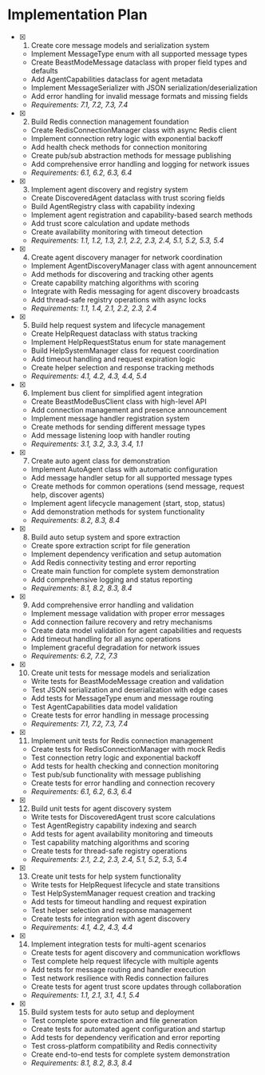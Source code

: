 # Implementation Plan

- [x] 1. Create core message models and serialization system
  - Implement MessageType enum with all supported message types
  - Create BeastModeMessage dataclass with proper field types and defaults
  - Add AgentCapabilities dataclass for agent metadata
  - Implement MessageSerializer with JSON serialization/deserialization
  - Add error handling for invalid message formats and missing fields
  - _Requirements: 7.1, 7.2, 7.3, 7.4_

- [x] 2. Build Redis connection management foundation
  - Create RedisConnectionManager class with async Redis client
  - Implement connection retry logic with exponential backoff
  - Add health check methods for connection monitoring
  - Create pub/sub abstraction methods for message publishing
  - Add comprehensive error handling and logging for network issues
  - _Requirements: 6.1, 6.2, 6.3, 6.4_

- [x] 3. Implement agent discovery and registry system
  - Create DiscoveredAgent dataclass with trust scoring fields
  - Build AgentRegistry class with capability indexing
  - Implement agent registration and capability-based search methods
  - Add trust score calculation and update methods
  - Create availability monitoring with timeout detection
  - _Requirements: 1.1, 1.2, 1.3, 2.1, 2.2, 2.3, 2.4, 5.1, 5.2, 5.3, 5.4_

- [x] 4. Create agent discovery manager for network coordination
  - Implement AgentDiscoveryManager class with agent announcement
  - Add methods for discovering and tracking other agents
  - Create capability matching algorithms with scoring
  - Integrate with Redis messaging for agent discovery broadcasts
  - Add thread-safe registry operations with async locks
  - _Requirements: 1.1, 1.4, 2.1, 2.2, 2.3, 2.4_

- [x] 5. Build help request system and lifecycle management
  - Create HelpRequest dataclass with status tracking
  - Implement HelpRequestStatus enum for state management
  - Build HelpSystemManager class for request coordination
  - Add timeout handling and request expiration logic
  - Create helper selection and response tracking methods
  - _Requirements: 4.1, 4.2, 4.3, 4.4, 5.4_

- [x] 6. Implement bus client for simplified agent integration
  - Create BeastModeBusClient class with high-level API
  - Add connection management and presence announcement
  - Implement message handler registration system
  - Create methods for sending different message types
  - Add message listening loop with handler routing
  - _Requirements: 3.1, 3.2, 3.3, 3.4, 1.1_

- [x] 7. Create auto agent class for demonstration
  - Implement AutoAgent class with automatic configuration
  - Add message handler setup for all supported message types
  - Create methods for common operations (send message, request help, discover agents)
  - Implement agent lifecycle management (start, stop, status)
  - Add demonstration methods for system functionality
  - _Requirements: 8.2, 8.3, 8.4_

- [x] 8. Build auto setup system and spore extraction
  - Create spore extraction script for file generation
  - Implement dependency verification and setup automation
  - Add Redis connectivity testing and error reporting
  - Create main function for complete system demonstration
  - Add comprehensive logging and status reporting
  - _Requirements: 8.1, 8.2, 8.3, 8.4_

- [x] 9. Add comprehensive error handling and validation
  - Implement message validation with proper error messages
  - Add connection failure recovery and retry mechanisms
  - Create data model validation for agent capabilities and requests
  - Add timeout handling for all async operations
  - Implement graceful degradation for network issues
  - _Requirements: 6.2, 7.2, 7.3_

- [x] 10. Create unit tests for message models and serialization
  - Write tests for BeastModeMessage creation and validation
  - Test JSON serialization and deserialization with edge cases
  - Add tests for MessageType enum and message routing
  - Test AgentCapabilities data model validation
  - Create tests for error handling in message processing
  - _Requirements: 7.1, 7.2, 7.3, 7.4_

- [x] 11. Implement unit tests for Redis connection management
  - Create tests for RedisConnectionManager with mock Redis
  - Test connection retry logic and exponential backoff
  - Add tests for health checking and connection monitoring
  - Test pub/sub functionality with message publishing
  - Create tests for error handling and connection recovery
  - _Requirements: 6.1, 6.2, 6.3, 6.4_

- [x] 12. Build unit tests for agent discovery system
  - Write tests for DiscoveredAgent trust score calculations
  - Test AgentRegistry capability indexing and search
  - Add tests for agent availability monitoring and timeouts
  - Test capability matching algorithms and scoring
  - Create tests for thread-safe registry operations
  - _Requirements: 2.1, 2.2, 2.3, 2.4, 5.1, 5.2, 5.3, 5.4_

- [x] 13. Create unit tests for help system functionality
  - Write tests for HelpRequest lifecycle and state transitions
  - Test HelpSystemManager request creation and tracking
  - Add tests for timeout handling and request expiration
  - Test helper selection and response management
  - Create tests for integration with agent discovery
  - _Requirements: 4.1, 4.2, 4.3, 4.4_

- [x] 14. Implement integration tests for multi-agent scenarios
  - Create tests for agent discovery and communication workflows
  - Test complete help request lifecycle with multiple agents
  - Add tests for message routing and handler execution
  - Test network resilience with Redis connection failures
  - Create tests for agent trust score updates through collaboration
  - _Requirements: 1.1, 2.1, 3.1, 4.1, 5.4_

- [x] 15. Build system tests for auto setup and deployment
  - Test complete spore extraction and file generation
  - Create tests for automated agent configuration and startup
  - Add tests for dependency verification and error reporting
  - Test cross-platform compatibility and Redis connectivity
  - Create end-to-end tests for complete system demonstration
  - _Requirements: 8.1, 8.2, 8.3, 8.4_